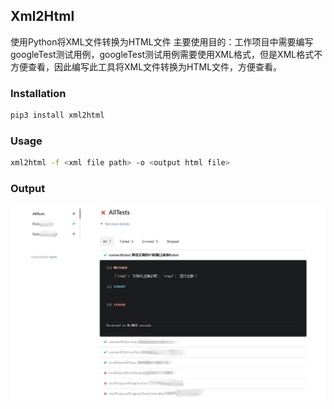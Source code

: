 ## Xml2Html

使用Python将XML文件转换为HTML文件
主要使用目的：工作项目中需要编写googleTest测试用例，googleTest测试用例需要使用XML格式，但是XML格式不方便查看，因此编写此工具将XML文件转换为HTML文件，方便查看。


### Installation
```bash
pip3 install xml2html
```
### Usage

```bash
xml2html -f <xml file path> -o <output html file>
```

### Output

![image](/assets/screenshot1.png)
